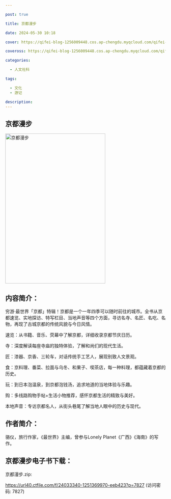 ```yaml
---

post: true

title: 京都漫步

date: 2024-05-30 10:18

cover: https://qifei-blog-1256009448.cos.ap-chengdu.myqcloud.com/qifei-blog/s29140455.jpg

coveross: https://qifei-blog-1256009448.cos.ap-chengdu.myqcloud.com/qifei-blog/s29140455.jpg

categories:

  - 人文社科

tags:

  - 文化
  - 游记

description:
---
```


## 京都漫步

<img alt="京都漫步" class="aligncenter loading" data-was-processed="true" decoding="async" fetchpriority="high" height="471" src="https://qifei-blog-1256009448.cos.ap-chengdu.myqcloud.com/qifei-blog/s29140455.jpg" style="cursor: zoom-in;" width="314"/>

## 内容简介：

穷游·最世界「京都」特辑！京都是一个一年四季可以随时前往的城市。全书从京都速览、实地探访、特写栏目、当地声音等四个方面，寻访名寺、名匠、名吃、名物，再现了古城京都的传统风貌与今日风情。

速览：从书籍、音乐、荧幕中了解京都，详细收录京都节庆日历。

寺：深度解读每座寺庙的独特体验，了解和尚们的现代生活。

匠：漆器、京香、三轮车，对话传统手工艺人，展现别致人文景观。

食：京料理、番菜、拉面与乌冬、和果子、喫茶店，每一种料理，都蕴藏着京都的历史。

玩：到日本泡温泉，到京都泡钱汤，追求地道的当地体验与乐趣。

购：多线路购物手帖+生活小物推荐，感怀京都生活的精致与美好。

本地声音：专访京都名人，从街头巷尾了解当地人眼中的历史与现代。

## 作者简介：

骆仪，旅行作家，《最世界》主编，曾参与Lonely Planet《广西》《海南》的写作。

## 京都漫步电子书下载：

京都漫步.zip: 

https://url40.ctfile.com/f/24033340-1251369970-eeb423?p=7827 (访问密码: 7827)
